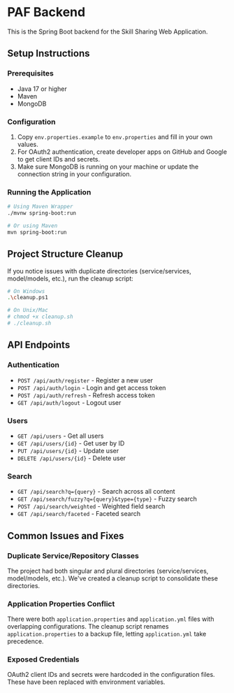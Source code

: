 # PAF Backend

This is the Spring Boot backend for the Skill Sharing Web Application.

## Setup Instructions

### Prerequisites
- Java 17 or higher
- Maven
- MongoDB

### Configuration
1. Copy `env.properties.example` to `env.properties` and fill in your own values.
2. For OAuth2 authentication, create developer apps on GitHub and Google to get client IDs and secrets.
3. Make sure MongoDB is running on your machine or update the connection string in your configuration.

### Running the Application
```bash
# Using Maven Wrapper
./mvnw spring-boot:run

# Or using Maven
mvn spring-boot:run
```

## Project Structure Cleanup
If you notice issues with duplicate directories (service/services, model/models, etc.), run the cleanup script:

```bash
# On Windows
.\cleanup.ps1

# On Unix/Mac
# chmod +x cleanup.sh
# ./cleanup.sh
```

## API Endpoints

### Authentication
- `POST /api/auth/register` - Register a new user
- `POST /api/auth/login` - Login and get access token
- `POST /api/auth/refresh` - Refresh access token
- `GET /api/auth/logout` - Logout user

### Users
- `GET /api/users` - Get all users
- `GET /api/users/{id}` - Get user by ID
- `PUT /api/users/{id}` - Update user
- `DELETE /api/users/{id}` - Delete user

### Search
- `GET /api/search?q={query}` - Search across all content
- `GET /api/search/fuzzy?q={query}&type={type}` - Fuzzy search
- `POST /api/search/weighted` - Weighted field search
- `GET /api/search/faceted` - Faceted search

## Common Issues and Fixes

### Duplicate Service/Repository Classes
The project had both singular and plural directories (service/services, model/models, etc.). 
We've created a cleanup script to consolidate these directories.

### Application Properties Conflict
There were both `application.properties` and `application.yml` files with overlapping configurations.
The cleanup script renames `application.properties` to a backup file, letting `application.yml` take precedence.

### Exposed Credentials
OAuth2 client IDs and secrets were hardcoded in the configuration files. These have been replaced with environment variables. 